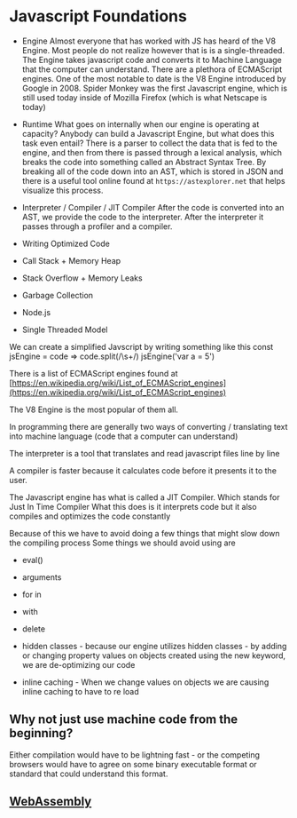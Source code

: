 # Javascript Foundations
- Engine
Almost everyone that has worked with JS has heard of the V8 Engine. Most people do not realize however that is is a single-threaded. The Engine takes javascript code and converts it to Machine Language that the computer can understand. There are a plethora of ECMAScript engines.
One of the most notable to date is the V8 Engine introduced by Google in 2008. Spider Monkey was the first Javascript engine, which is still used today inside of Mozilla Firefox (which is what Netscape is today)
- Runtime
What goes on internally when our engine is operating at capacity? Anybody can build a Javascript Engine, but what does this task even entail? 
There is a parser to collect the data that is fed to the engine, and then from there is passed through a lexical analysis, which breaks the code into something called an Abstract Syntax Tree. By breaking all of the code down into an AST, which is stored in JSON and there is a useful tool online found at `https://astexplorer.net` that helps visualize this process.

- Interpreter / Compiler / JIT Compiler
After the code is converted into an AST, we provide the code to the interpreter. After the interpreter it passes through a profiler and a compiler.
- Writing Optimized Code

- Call Stack + Memory Heap

- Stack Overflow + Memory Leaks

- Garbage Collection

- Node.js

- Single Threaded Model

We can create a simplified Javscript by writing something like this
const jsEngine = code => code.split(/\s+/)
jsEngine('var a = 5')

There is a list of ECMAScript engines found at [https://en.wikipedia.org/wiki/List_of_ECMAScript_engines](https://en.wikipedia.org/wiki/List_of_ECMAScript_engines)

The V8 Engine is the most popular of them all.

In programming there are generally two ways of converting / translating text into machine language (code that a computer can understand)

The interpreter is a tool that translates and read javascript files line by line

A compiler is faster because it calculates code before it presents it to the user. 

The Javascript engine has what is called a JIT Compiler. Which stands for Just In Time Compiler What this does is it interprets code but it also compiles and optimizes the code constantly

Because of this we have to avoid doing a few things that might slow down the compiling process
Some things we should avoid using are
- eval()
- arguments
- for in
- with
- delete

- hidden classes - because our engine utilizes hidden classes - by adding or changing property values on objects created using the new keyword, we are de-optimizing our code
- inline caching - When we change values on objects we are causing inline caching to have to re load

## Why not just use machine code from the beginning?
Either compilation would have to be lightning fast - or the competing browsers would have to agree on some binary executable format or standard that could understand this format.

## [WebAssembly](https://webassembly.org/getting-started/developers-guide/)

